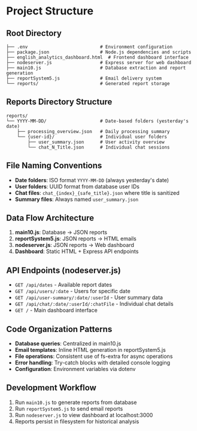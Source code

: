 # Project Structure

## Root Directory
```
├── .env                           # Environment configuration
├── package.json                   # Node.js dependencies and scripts
├── english_analytics_dashboard.html  # Frontend dashboard interface
├── nodeserver.js                  # Express server for web dashboard
├── main10.js                      # Database extraction and report generation
├── reportSystem5.js               # Email delivery system
└── reports/                       # Generated report storage
```

## Reports Directory Structure
```
reports/
└── YYYY-MM-DD/                    # Date-based folders (yesterday's date)
    ├── processing_overview.json   # Daily processing summary
    └── {user-id}/                 # Individual user folders
        ├── user_summary.json      # User activity overview
        └── chat_N_Title.json      # Individual chat sessions
```

## File Naming Conventions
- **Date folders**: ISO format `YYYY-MM-DD` (always yesterday's date)
- **User folders**: UUID format from database user IDs
- **Chat files**: `chat_{index}_{safe_title}.json` where title is sanitized
- **Summary files**: Always named `user_summary.json`

## Data Flow Architecture
1. **main10.js**: Database → JSON reports
2. **reportSystem5.js**: JSON reports → HTML emails
3. **nodeserver.js**: JSON reports → Web dashboard
4. **Dashboard**: Static HTML + Express API endpoints

## API Endpoints (nodeserver.js)
- `GET /api/dates` - Available report dates
- `GET /api/users/:date` - Users for specific date
- `GET /api/user-summary/:date/:userId` - User summary data
- `GET /api/chat/:date/:userId/:chatFile` - Individual chat details
- `GET /` - Main dashboard interface

## Code Organization Patterns
- **Database queries**: Centralized in main10.js
- **Email templates**: Inline HTML generation in reportSystem5.js
- **File operations**: Consistent use of fs-extra for async operations
- **Error handling**: Try-catch blocks with detailed console logging
- **Configuration**: Environment variables via dotenv

## Development Workflow
1. Run `main10.js` to generate reports from database
2. Run `reportSystem5.js` to send email reports
3. Run `nodeserver.js` to view dashboard at localhost:3000
4. Reports persist in filesystem for historical analysis